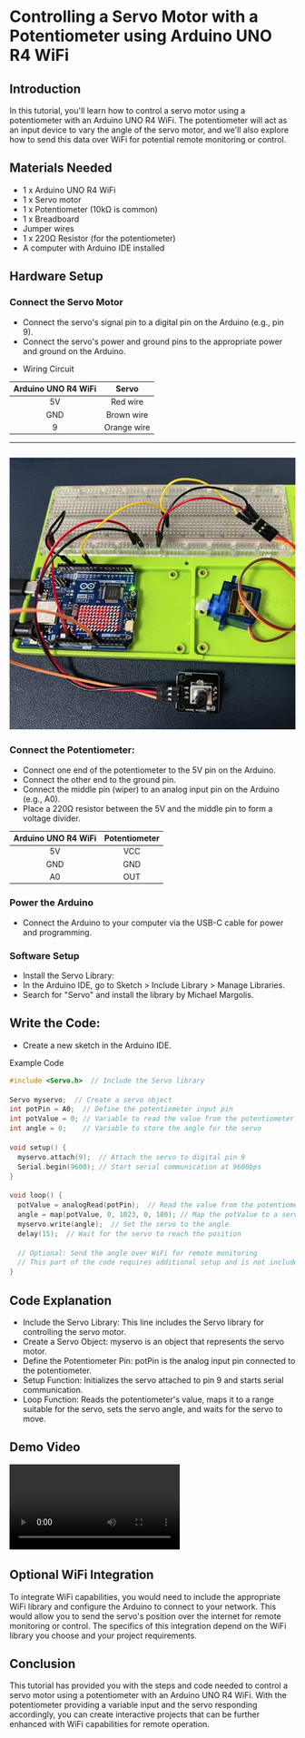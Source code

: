 # Controlling a Servo Motor with a Potentiometer using Arduino UNO R4 WiFi

## Introduction

In this tutorial, you'll learn how to control a servo motor using a potentiometer with an Arduino UNO R4 WiFi. The potentiometer will act as an input device to vary the angle of the servo motor, and we'll also explore how to send this data over WiFi for potential remote monitoring or control.

## Materials Needed
*	1 x Arduino UNO R4 WiFi
*	1 x Servo motor
*	1 x Potentiometer (10kΩ is common)
*	1 x Breadboard
*	Jumper wires
*	1 x 220Ω Resistor (for the potentiometer)
*	A computer with Arduino IDE installed

## Hardware Setup
### Connect the Servo Motor
- Connect the servo's signal pin to a digital pin on the Arduino (e.g., pin 9).
- Connect the servo's power and ground pins to the appropriate power and ground on the Arduino.

* Wiring Circuit

|Arduino UNO R4 WiFi | Servo | 
| :---: | :---:| 
| 5V | Red wire | 
| GND | Brown wire| 
| 9 | Orange wire| 

---
 
![picutre](../../imgs/arduino-POT-servo.jpg)

### Connect the Potentiometer:
- Connect one end of the potentiometer to the 5V pin on the Arduino.
- Connect the other end to the ground pin.
- Connect the middle pin (wiper) to an analog input pin on the Arduino (e.g., A0).
- Place a 220Ω resistor between the 5V and the middle pin to form a voltage divider.

|Arduino UNO R4 WiFi | Potentiometer| 
| :---: | :---:| 
| 5V  | VCC | 
| GND | GND | 
| A0  | OUT | 

### Power the Arduino
- Connect the Arduino to your computer via the USB-C cable for power and programming.

### Software Setup
- Install the Servo Library:
- In the Arduino IDE, go to Sketch > Include Library > Manage Libraries.
- Search for "Servo" and install the library by Michael Margolis.

## Write the Code:
* Create a new sketch in the Arduino IDE.

Example Code

```cpp
#include <Servo.h>  // Include the Servo library

Servo myservo;  // Create a servo object
int potPin = A0;  // Define the potentiometer input pin
int potValue = 0; // Variable to read the value from the potentiometer
int angle = 0;    // Variable to store the angle for the servo

void setup() {
  myservo.attach(9);  // Attach the servo to digital pin 9
  Serial.begin(9600); // Start serial communication at 9600bps
}

void loop() {
  potValue = analogRead(potPin);  // Read the value from the potentiometer (0-1023)
  angle = map(potValue, 0, 1023, 0, 180); // Map the potValue to a servo angle (0-180)
  myservo.write(angle);  // Set the servo to the angle
  delay(15);  // Wait for the servo to reach the position

  // Optional: Send the angle over WiFi for remote monitoring
  // This part of the code requires additional setup and is not included here
}
```

## Code Explanation
* Include the Servo Library: This line includes the Servo library for controlling the servo motor.
* Create a Servo Object: myservo is an object that represents the servo motor.
* Define the Potentiometer Pin: potPin is the analog input pin connected to the potentiometer.
* Setup Function: Initializes the servo attached to pin 9 and starts serial communication.
* Loop Function: Reads the potentiometer's value, maps it to a range suitable for the servo, sets the servo angle, and waits for the servo to move.

## Demo Video
![type:video](../../imgs/06_potentiometer_control_servo.mp4)

## Optional WiFi Integration
To integrate WiFi capabilities, you would need to include the appropriate WiFi library and configure the Arduino to connect to your network. This would allow you to send the servo's position over the internet for remote monitoring or control. The specifics of this integration depend on the WiFi library you choose and your project requirements.

## Conclusion
This tutorial has provided you with the steps and code needed to control a servo motor using a potentiometer with an Arduino UNO R4 WiFi. With the potentiometer providing a variable input and the servo responding accordingly, you can create interactive projects that can be further enhanced with WiFi capabilities for remote operation.

